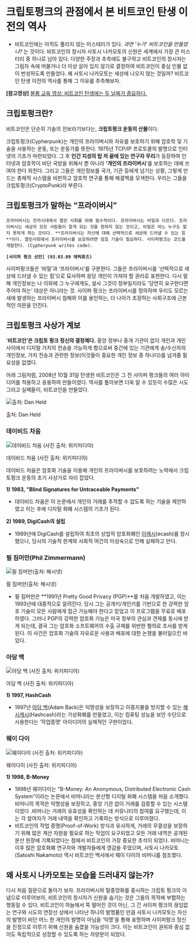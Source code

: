 # 크립토펑크의 관점에서 본 비트코인 탄생 이전의 역사

- 비트코인에는 아직도 풀리지 않는 미스테리가 있다. *과연 ‘누가’ 비트코인을 만들었냐?* 는 것이다. 비트코인의 창시자 사토시 나카모토의 신원은 세계에서 가장 큰 미스터리 중 하나로 남아 있다. 다양한 주장과 추측에도 불구하고 비트코인의 창시자는 그림자 속에 머물거나 더 이상 살아 있지 않기로 결정하여 비트코인이 중심 인물 없이 번성하도록 만들었다. 왜 사토시 나카모토는 세상에 나오지 않는 것일까? 비트코인 탄생 이전의 역사를 통해 그 이유를 추측해보자.

**[참고영상]** [블롭 교육 영상: 비트코인 탄생에는 두 날짜가 중요하다.](https://www.notion.so/9e814cd0dff44cee85b918a00e634323?pvs=21)

## 크립토펑크란?

비트코인은 단순히 기술의 진보라기보다는, **크립토펑크 운동의 산물**이다. 

크립토펑크(Cypherpunk)는 개인의 프라이버시와 자유를 보호하기 위해 암호학 및 기술을 사용하는 운동, 또는 운동가를 뜻한다. 1975년 TCP/IP 프로토콜의 발명으로 인터넷의 기초가 마련되었다. 그 후 **인간 지성의 탑 저 끝에 있는 연구자 무리**가 등장하여 인터넷과 암호학이 비단 국방을 위해서 뿐 아니라 **‘개인의 프라이버시**’를 보호하는 데에 쓰여야 한다 외친다. 그리고 그들은 개인정보를 국가, 기관 등에게 넘기는 상황,  그렇게 만드는 총체적 시스템을 비판하고 암호학 연구를 통해 해결책을 모색한다. 우리는 그들을 크립토펑크(CryptoPunk)라 부른다.

## 크립토펑크가 말하는 “프라이버시”

`프라이버시는 전자시대에서 열린 사회를 위해 필수적이다. 프라이버시는 비밀과 다르다. 프라이버시는 세상의 모든 사람들이 알게 되는 것을 원하지 않는 것이고, 비밀은 어느 누구도 알지 못하게 하는 것이다. **프라이버시는 자신에 대해 선택적으로 세상에 드러낼 수 있는 힘**이다. 열린사회에서 프라이버시를 보호하려면 암호 기술이 필요하다. 사이퍼펑크는 코드를 개발한다. (Cypherpunk writes code).`

**`[사이퍼 펑크 선언] (93.03.09 에릭휴즈)`**

사이퍼펑크들은 ‘비밀’과 ‘프라이버시’를 구분한다. 그들은 프라이버시를 ‘선택적으로 세상에 드러낼 수 있는 힘’으로 묘사하며 응당 개인이 가져야 할 권리로 표현한다. 다시 말해 개인정보는 나 이외에 그 누구에게도, 설사 그것이 정부일지라도 ’당연히 요구한다면 주어야 하는’ 대상은 아니라는 것. 사이퍼 펑크는 프라이버시를 정의하며 우리도 모르는 새에 발생하는 프라이버시 침해와 이를 용인하는, 더 나아가 조장하는 사회구조에 근본적인 의문을 던진다. 

## 크립토펑크 사상가 계보

‘**비트코인’은 크립토 펑크 정신의 결정체다.** 중앙 정부나 중개 기관이 없이 개인과 개인 사이에서 디지털 가치의 전송을 가능하게 함으로써 중간에 있는 기관에게 송/수신자의 개인정보, 가치 전송과 관련한 정보(이것들이 중요한 개인 정보 중 하나다)를 넘겨줄 필요성을 없앴다. 

 아래 그림처럼, 2008년 10월 31일 탄생한 비트코인은 그 전 사이퍼 펑크들의 여러 아이디어를 적용하고 응용하여 만들어졌다. 역사를 톺아보면 더욱 알 수 있듯이 수많은 시도 그리고 실패들이, 비트코인을 만들었다.

![출처: Dan Held ](https://github.com/Ludium-Official/road-to-global-stage/blob/main/images/%EA%B3%84%EB%B3%B4_%EB%B9%84%ED%8A%B8%EC%BD%94%EC%9D%B8%20%EC%9D%B4%EC%A0%84.png)

출처: Dan Held 

### 데이비드 차움

![데이비드 차움 (사진 출처: 위키피디아)](https://github.com/Ludium-Official/road-to-global-stage/blob/main/images/%EC%B0%A8%EC%9B%80.png)

데이비드 차움 (사진 출처: 위키피디아)

데이비드 차움은 암호화 기술을 이용해 개인의 프라이버시를 보호하려는 노력에서 크립토펑크 운동의 초기 사상가로 자리 잡았다. 

**1) 1983, "Blind Signatures for Untraceable Payments"**

- 데이비드 차움은 이 논문에서 개인의 거래를 추적할 수 없도록 하는 기술을 제안하였고 이는 후에 디지털 화폐 시스템의 기초가 된다.

**2) 1989, DigiCash의 설립**

- 1989년에 DigiCash를 설립하여 최초의 상업적 암호화폐인 [이캐시](http://wiki.hash.kr/index.php/%EC%9D%B4%EC%BA%90%EC%8B%9C)(ecash)를 창시했으나, 당시의 기술적 한계와 사회적 여건의 미성숙으로 인해 실패하고 만다.

### 필 짐머만(Phil Zimmermann)

![필 짐머만(출처: 해시넷)](https://github.com/Ludium-Official/road-to-global-stage/blob/main/images/%ED%95%84%EC%A7%90%EB%A8%B8%EB%A7%8C.jpg)

필 짐머만(출처: 해시넷)

- 필 짐머만은 **1991년 Pretty Good Privacy (PGP)**를 처음 개발하였고, 이는 1993년에 대중적으로 알려진다. 당시 그는 공개키/개인키를 기반으로 한 강력한 암호 기술이 모든 사람에게 접근 가능해야 한다고 믿었고 이 프로그램을 무료로 배포하였다. 그러나 PGP의 강력한 암호화 기능은 미국 정부의 관심과 견제를 동시에 받게 되는데, 결국 그는 암호화 소프트웨어의 수출 규제를 위반한 혐의로 조사를 받게 된다. 이 사건은 암호화 기술의 자유로운 사용과 배포에 대한 논쟁을 불러일으킨 바 있다.

### 아담 백

![아담 백 (사진 출처: 위키피디아)](https://github.com/Ludium-Official/road-to-global-stage/blob/main/images/%EC%95%84%EB%8B%B4%EB%B2%A1.png)

아담 백 (사진 출처: 위키피디아)

**1) 1997, HashCash**

- 1997년 [아담 백](http://wiki.hash.kr/index.php/%EC%95%84%EB%8B%B4_%EB%B0%B1)(Adam Back)은 익명성을 보장하고 이중지불을 방지할 수 있는 [해시캐시](http://wiki.hash.kr/index.php/%ED%95%B4%EC%8B%9C%EC%BA%90%EC%8B%9C)(Hashcash)라는 가상화폐를 만들었고, 이는 컴퓨팅 성능을 보안 수단으로 사용한다는 ‘작업증명’ 아이디어의 실제적인 구현이었다.

### 웨이 다이

![웨이다이 (사진 출처: 위키피디아)](https://github.com/Ludium-Official/road-to-global-stage/blob/main/images/%EC%9B%A8%EC%9D%B4%EB%8B%A4%EC%9D%B4.png)

웨이다이 (사진 출처: 위키피디아)

**1) 1998, B-Money**

- 1998년 웨이다이는 "B-Money: An Anonymous, Distributed Electronic Cash System"이라는 논문에서 비머니라는 분산형 디지털 화폐 시스템을 처음 소개했다. 비머니의 목적은 익명성을 보장하고, 중앙 기관 없이 거래를 검증할 수 있는 시스템이었다 .비머니는 거래의 유효성을 확인하는 데 커뮤니티의 참여를 요구했는데, 이는 각 참여자가 거래 내역을 확인하고 기록하는 방식으로 이루어졌다.
- 비트코인의 작업 증명(Proof-of-Work) 방식과 유사하게, 거래의 무결성을 보장하기 위해 많은 계산 자원을 필요로 하는 작업이 요구되었고 모든 거래 내역은 공개된 분산 원장에 기록되었다는 점에서 비트코인의 가장 중요한 초석이 되었다. 비머니는 이후 많은 암호화폐 연구자와 개발자들에게 영감을 주었으며, 사토시 나카모토(Satoshi Nakamoto) 역시 비트코인 백서에서 웨이 다이의 비머니를 참조했다.

## 왜 사토시 나카모토는 모습을 드러내지 않는가?

다시 처음 질문으로 돌아가 보자. 
프라이버시와 탈중앙화를 중시하는 크립토 펑크의 이념으로 미루어보아, 비트코인의 창시자가 신원을 숨기는 것은 그들의 목적에 부합하는 행동일 수 있다. 비트코인이 하늘에서 뚝 떨어진 것이 아닌, 그 간 사이퍼 펑크의 끊임없는 연구와 시도의 연장선 상에서 나타난 하나의 발명품인 만큼 사토시 나카모토는 자신의 발명이 비단 어느 한 개인의 발명이 아님을 ‘익명’을 통해 표명하며 사이퍼펑크 정신을 진정으로 이루기 위해 신원을 숨겼을 가능성이 크다. 이는 비트코인이 권위와 중심 없이도 독립적으로 성장할 수 있도록 하는 자양분이 되었다.
